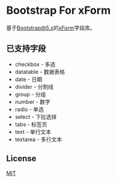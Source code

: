# Bootstrap For xForm
基于[Bootstrap@5.x][bootstrap]的[xForm][xForm]字段库。

## 已支持字段
- checkbox - 多选
- datatable - 数据表格
- date - 日期
- divider - 分割线
- group - 分组
- number - 数字
- radio - 单选
- select - 下拉选择
- tabs - 标签页
- text - 单行文本
- textarea - 多行文本

## License
[MIT](LICENSE)


[bootstrap]: https://github.com/twbs/bootstrap
[xForm]: https://github.com/dongls/xForm
